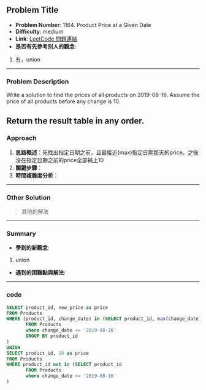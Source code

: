 ## Problem Title

- **Problem Number**:  1164. Product Price at a Given Date
- **Difficulty**: medium
- **Link**: [LeetCode 問題連結](https://leetcode.com/problems/product-price-at-a-given-date/description/?envType=study-plan-v2&envId=top-sql-50)
- **是否有先參考別人的觀念**:
1. 有，union
---

### Problem Description

Write a solution to find the prices of all products on 2019-08-16. Assume the price of all products before any change is 10.

Return the result table in any order.
---

### Approach

1. **思路概述**：先找出指定日期之前，且最接近(max)指定日期那天的price。之後沒在指定日期之前的price全部補上10
2. **關鍵步驟**：
3. **時間複雜度分析**：

---

### Other Solution

> 其他的解法

---
### Summary

- **學到的新觀念**:
1. union
- **遇到的困難點與解法**:

---

### code
```sql
SELECT product_id, new_price as price
FROM Products
WHERE (product_id, change_date) in (SELECT product_id, max(change_date)
       FROM Products
       where change_date <= '2019-08-16'
       GROUP BY product_id
)
UNION
SELECT product_id, 10 as price
FROM Products
WHERE product_id not in (SELECT product_id
       FROM Products
       where change_date <= '2019-08-16'
)

```